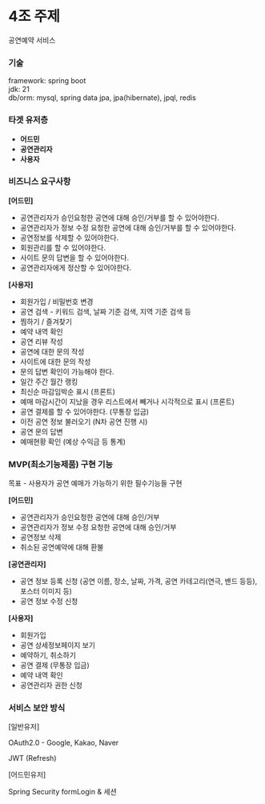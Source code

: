 # 4조 주제 <br/>

공연예약 서비스

### 기술

framework: spring boot <br/>
jdk: 21 <br/>
db/orm: mysql, spring data jpa, jpa(hibernate), jpql, redis <br/>

### 타겟 유저층

-   **어드민**
-   **공연관리자**
-   **사용자**

### 비즈니스 요구사항

**[어드민]**

-   공연관리자가 승인요청한 공연에 대해 승인/거부를 할 수 있어야한다.
-   공연관리자가 정보 수정 요청한 공연에 대해 승인/거부를 할 수 있어야한다.
-   공연정보를 삭제할 수 있어야한다.
-   회원관리를 할 수 있어야한다.
-   사이트 문의 답변을 할 수 있어야한다.
-   공연관리자에게 정산할 수 있어야한다.

**[사용자]**

-   회원가입 / 비밀번호 변경
-   공연 검색 - 키워드 검색, 날짜 기준 검색, 지역 기준 검색 등
-   찜하기 / 즐겨찾기
-   예약 내역 확인
-   공연 리뷰 작성
-   공연에 대한 문의 작성
-   사이트에 대한 문의 작성
-   문의 답변 확인이 가능해야 한다.
-   일간 주간 월간 랭킹
-   최신순 마감임박순 표시 (프론트)
-   예매 마감시간이 지났을 경우 리스트에서 빼거나 시각적으로 표시 (프론트)
-   공연 결제를 할 수 있어야한다. (무통장 입금)
-   이전 공연 정보 불러오기 (N차 공연 진행 시)
-   공연 문의 답변
-   예매현황 확인 (예상 수익금 등 통계)

### MVP(최소기능제품) 구현 기능

목표 - 사용자가 공연 예매가 가능하기 위한 필수기능들 구현

**[어드민]**

-   공연관리자가 승인요청한 공연에 대해 승인/거부
-   공연관리자가 정보 수정 요청한 공연에 대해 승인/거부
-   공연정보 삭제
-   취소된 공연예약에 대해 환불

**[공연관리자]**

-   공연 정보 등록 신청 (공연 이름, 장소, 날짜, 가격, 공연 카테고리(연극, 밴드 등등), 포스터 이미지 등)
-   공연 정보 수정 신청

**[사용자]**

-   회원가입
-   공연 상세정보페이지 보기
-   예약하기, 취소하기
-   공연 결제 (무통장 입금)
-   예약 내역 확인
-   공연관리자 권한 신청

### 서비스 보안 방식

[일반유저]

OAuth2.0 - Google, Kakao, Naver

JWT (Refresh)

[어드민유저]

Spring Security formLogin & 세션
